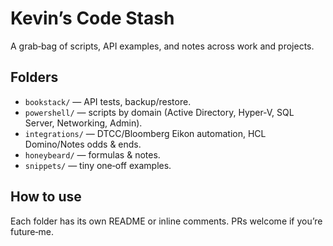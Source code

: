 # Kevin’s Code Stash

A grab‑bag of scripts, API examples, and notes across work and projects.

## Folders
- `bookstack/` — API tests, backup/restore.
- `powershell/` — scripts by domain (Active Directory, Hyper‑V, SQL Server, Networking, Admin).
- `integrations/` — DTCC/Bloomberg Eikon automation, HCL Domino/Notes odds & ends.
- `honeybeard/` — formulas & notes.
- `snippets/` — tiny one‑off examples.

## How to use
Each folder has its own README or inline comments. PRs welcome if you’re future‑me.
